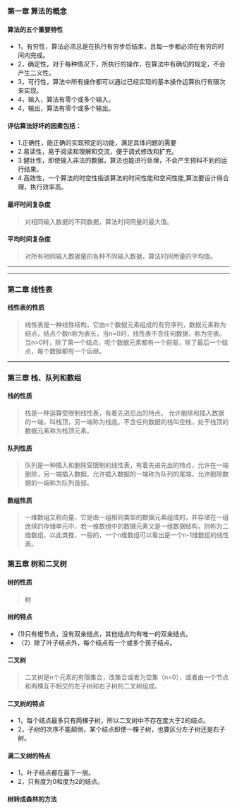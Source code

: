<!--
 * @Author: zhangkangbin
 * @Date: 2022-11-06 11:41:46
 * @LastEditors: zhangkangbin
 * @LastEditTime: 2022-11-11 13:10:56
 * @FilePath: \C_Study\2outline\concept.md
 * @Description: 
-->
### 第一章 算法的概念
#### 算法的五个重要特性
- 1，有穷性，算法必须总是在执行有穷步后结束，且每一步都必须在有穷的时间内完成。
- 2，确定性，对于每种情况下，所执行的操作，在算法中有确切的规定，不会产生二义性。
- 3，可行性，算法中所有操作都可以通过已经实现的基本操作运算执行有限次来实现。
- 4，输入，算法有零个或多个输入。
- 4，输出，算法有零个或多个输出。

#### 评估算法好坏的因素包括：

- 1.正确性，能正确的实现预定的功能，满足具体问题的需要
- 2.易读性，易于阅读和理解和交流，便于调式修改和扩充。
- 3.健壮性，即使输入非法的数据，算法也能进行处理，不会产生预料不到的运行结果。
- 4.高效性，一个算法的时空性指该算法的时间性能和空间性能,算法要设计得合理，执行效率高。

#### 最坏时间复杂度
>对相同输入数据的不同数据，算法时间用量的最大值。

#### 平均时间复杂度
> 对所有相同输入数据量的各种不同输入数据，算法时间用量的平均值。



--------------------------------------------------------------------------
--------------------------------------------------------------------------



### 第二章 线性表

#### 线性表的性质
>线性表是一种线性结构，它由n个数据元素组成的有穷序列，数据元素称为结点，结点个数n称为表长，当n=0时，线性表不含任何数据，称为空表。当n>0时，除了第一个结点，呢个数据元素都有一个前驱，除了最后一个结点，每个数据都有一个后继。






--------------------------------------------------------------------------


### 第三章 栈、队列和数组

#### 栈的性质
>栈是一种运算受限制线性表，有着先进后出的特点。
允许删除和插入数据的一端，叫栈顶，另一端称为栈底。不含任何数据的栈叫空栈，处于栈顶的数据元素称为栈顶元素。

#### 队列性质

>队列是一种插入和删除受限制的线性表，有着先进先出的特点，允许在一端删除，另一端插入数据。允许插入数据的一端称为队列的尾端，允许删除数据的一端称为队列首部。


#### 数组性质

>一维数组又称向量，它是由一组相同类型的数据元素组成的，并存储在一组连续的存储单元中，若一维数组中的数据元素又是一组数据结构，则称为二维数组，以此类推，一般的，一个n维数组可以看出是一个n-1维数组的线性表。


### 第五章 树和二叉树

#### 树的性质
>树

#### 树的特点
-  (1)只有根节点，没有双亲结点，其他结点均有唯一的双亲结点。
- （2）除了叶子结点外，每个结点有一个或多个孩子结点。


#### 二叉树
>二叉树是n个元素的有限集合，改集合或者为空集（n=0），或者由一个节点和两棵互不相交的左子树和右子树的二叉树组成。

#### 二叉树的特点
- 1，每个结点最多只有两棵子树，所以二叉树中不存在度大于2的结点。
- 2，子树的次序不能颠倒，某个结点即使一棵子树，也要区分左子树还是右子树。


#### 满二叉树的特点
- 1，叶子结点都在最下一层。
- 2，只有度为0和度为2的结点。


#### 树转成森林的方法


